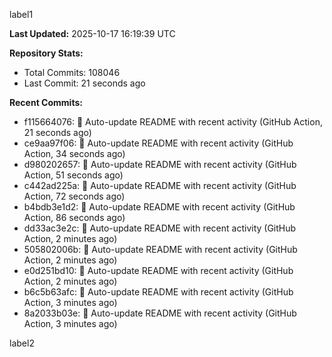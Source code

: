 
label1 
<!-- ACTIVITY_START -->
**Last Updated:** 2025-10-17 16:19:39 UTC

**Repository Stats:**
- Total Commits: 108046
- Last Commit: 21 seconds ago

**Recent Commits:**
- f115664076: 🤖 Auto-update README with recent activity (GitHub Action, 21 seconds ago)
- ce9aa97f06: 🤖 Auto-update README with recent activity (GitHub Action, 34 seconds ago)
- d980202657: 🤖 Auto-update README with recent activity (GitHub Action, 51 seconds ago)
- c442ad225a: 🤖 Auto-update README with recent activity (GitHub Action, 72 seconds ago)
- b4bdb3e1d2: 🤖 Auto-update README with recent activity (GitHub Action, 86 seconds ago)
- dd33ac3e2c: 🤖 Auto-update README with recent activity (GitHub Action, 2 minutes ago)
- 505802006b: 🤖 Auto-update README with recent activity (GitHub Action, 2 minutes ago)
- e0d251bd10: 🤖 Auto-update README with recent activity (GitHub Action, 2 minutes ago)
- b6c5b63afc: 🤖 Auto-update README with recent activity (GitHub Action, 3 minutes ago)
- 8a2033b03e: 🤖 Auto-update README with recent activity (GitHub Action, 3 minutes ago)
<!-- ACTIVITY_END -->

label2
